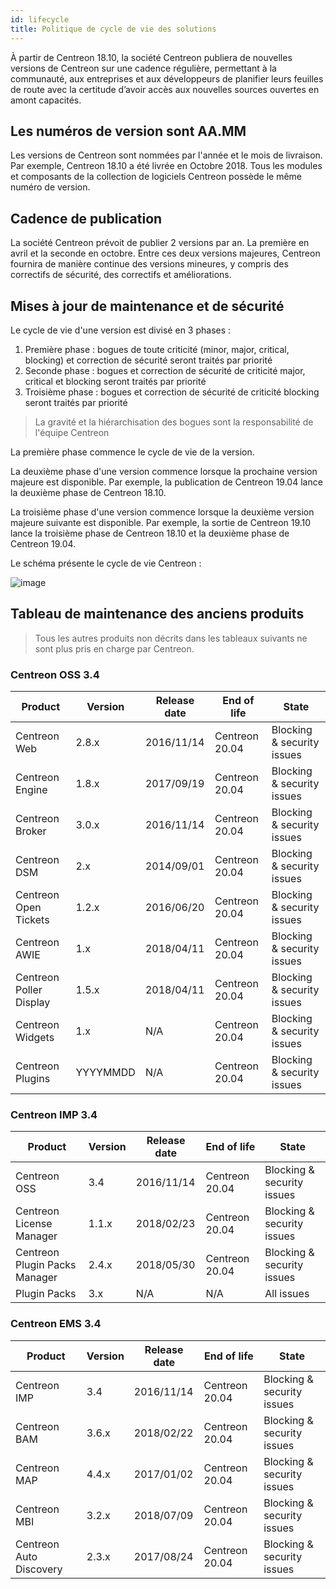 ```yaml
---
id: lifecycle
title: Politique de cycle de vie des solutions
---
```


À partir de Centreon 18.10, la société Centreon publiera de nouvelles versions
de Centreon sur une cadence régulière, permettant à la communauté, aux
entreprises et aux développeurs de planifier leurs feuilles de route avec la
certitude d’avoir accès aux nouvelles sources ouvertes en amont capacités.

## Les numéros de version sont AA.MM

Les versions de Centreon sont nommées par l'année et le mois de livraison. Par
exemple, Centreon 18.10 a été livrée en Octobre 2018. Tous les modules et
composants de la collection de logiciels Centreon possède le même numéro de
version.

## Cadence de publication

La société Centreon prévoit de publier 2 versions par an. La première en avril
et la seconde en octobre. Entre ces deux versions majeures, Centreon fournira de
manière continue des versions mineures, y compris des correctifs de sécurité,
des correctifs et améliorations.

## Mises à jour de maintenance et de sécurité

Le cycle de vie d'une version est divisé en 3 phases :

1.  Première phase : bogues de toute criticité (minor, major, critical,
    blocking) et correction de sécurité seront traités par priorité
2.  Seconde phase : bogues et correction de sécurité de criticité major,
    critical et blocking seront traités par priorité
3.  Troisième phase : bogues et correction de sécurité de criticité blocking
    seront traités par priorité

> La gravité et la hiérarchisation des bogues sont la responsabilité de l'équipe
> Centreon

La première phase commence le cycle de vie de la version.

La deuxième phase d'une version commence lorsque la prochaine version majeure
est disponible. Par exemple, la publication de Centreon 19.04 lance la deuxième
phase de Centreon 18.10.

La troisième phase d'une version commence lorsque la deuxième version majeure
suivante est disponible. Par exemple, la sortie de Centreon 19.10 lance la
troisième phase de Centreon 18.10 et la deuxième phase de Centreon 19.04.

Le schéma présente le cycle de vie Centreon :

![image](assets/releases/lifecycle.png)

## Tableau de maintenance des anciens produits

> Tous les autres produits non décrits dans les tableaux suivants ne sont plus
> pris en charge par Centreon.

### Centreon OSS 3.4

| Product                 | Version  | Release date | End of life    | State                      |
| ----------------------- | -------- | ------------ | -------------- | -------------------------- |
| Centreon Web            | 2.8.x    | 2016/11/14   | Centreon 20.04 | Blocking & security issues |
| Centreon Engine         | 1.8.x    | 2017/09/19   | Centreon 20.04 | Blocking & security issues |
| Centreon Broker         | 3.0.x    | 2016/11/14   | Centreon 20.04 | Blocking & security issues |
| Centreon DSM            | 2.x      | 2014/09/01   | Centreon 20.04 | Blocking & security issues |
| Centreon Open Tickets   | 1.2.x    | 2016/06/20   | Centreon 20.04 | Blocking & security issues |
| Centreon AWIE           | 1.x      | 2018/04/11   | Centreon 20.04 | Blocking & security issues |
| Centreon Poller Display | 1.5.x    | 2018/04/11   | Centreon 20.04 | Blocking & security issues |
| Centreon Widgets        | 1.x      | N/A          | Centreon 20.04 | Blocking & security issues |
| Centreon Plugins        | YYYYMMDD | N/A          | Centreon 20.04 | Blocking & security issues |

### Centreon IMP 3.4

| Product                       | Version | Release date | End of life    | State                      |
| ----------------------------- | ------- | ------------ | -------------- | -------------------------- |
| Centreon OSS                  | 3.4     | 2016/11/14   | Centreon 20.04 | Blocking & security issues |
| Centreon License Manager      | 1.1.x   | 2018/02/23   | Centreon 20.04 | Blocking & security issues |
| Centreon Plugin Packs Manager | 2.4.x   | 2018/05/30   | Centreon 20.04 | Blocking & security issues |
| Plugin Packs                  | 3.x     | N/A          | N/A            | All issues                 |

### Centreon EMS 3.4

| Product                 | Version | Release date | End of life    | State                      |
| ----------------------- | ------- | ------------ | -------------- | -------------------------- |
| Centreon IMP            | 3.4     | 2016/11/14   | Centreon 20.04 | Blocking & security issues |
| Centreon BAM            | 3.6.x   | 2018/02/22   | Centreon 20.04 | Blocking & security issues |
| Centreon MAP            | 4.4.x   | 2017/01/02   | Centreon 20.04 | Blocking & security issues |
| Centreon MBI            | 3.2.x   | 2018/07/09   | Centreon 20.04 | Blocking & security issues |
| Centreon Auto Discovery | 2.3.x   | 2017/08/24   | Centreon 20.04 | Blocking & security issues |
